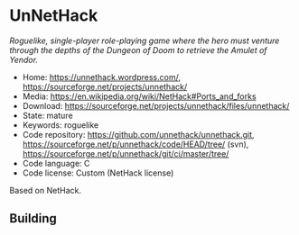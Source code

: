 # UnNetHack

_Roguelike, single-player role-playing game where the hero must venture through the depths of the Dungeon of Doom to retrieve the Amulet of Yendor._

- Home: https://unnethack.wordpress.com/, https://sourceforge.net/projects/unnethack/
- Media: https://en.wikipedia.org/wiki/NetHack#Ports_and_forks
- Download: https://sourceforge.net/projects/unnethack/files/unnethack/
- State: mature
- Keywords: roguelike
- Code repository: https://github.com/unnethack/unnethack.git, https://sourceforge.net/p/unnethack/code/HEAD/tree/ (svn), https://sourceforge.net/p/unnethack/git/ci/master/tree/
- Code language: C
- Code license: Custom (NetHack license)

Based on NetHack.

## Building

